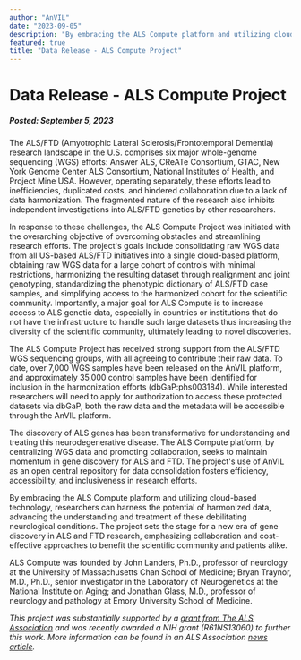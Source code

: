 ```yaml
---
author: "AnVIL"
date: "2023-09-05"
description: "By embracing the ALS Compute platform and utilizing cloud-based technology, researchers can harness the potential of harmonized data, advancing the understanding and treatment of these debilitating neurological conditions."
featured: true
title: "Data Release - ALS Compute Project"
---
```


# Data Release - ALS Compute Project

##### Posted: September 5, 2023

The ALS/FTD (Amyotrophic Lateral Sclerosis/Frontotemporal Dementia) research landscape in the U.S. comprises six major whole-genome sequencing (WGS) efforts: Answer ALS, CReATe Consortium, GTAC, New York Genome Center ALS Consortium, National Institutes of Health, and Project Mine USA. However, operating separately, these efforts lead to inefficiencies, duplicated costs, and hindered collaboration due to a lack of data harmonization. The fragmented nature of the research also inhibits independent investigations into ALS/FTD genetics by other researchers.

In response to these challenges, the ALS Compute Project was initiated with the overarching objective of overcoming obstacles and streamlining research efforts. The project's goals include consolidating raw WGS data from all US-based ALS/FTD initiatives into a single cloud-based platform, obtaining raw WGS data for a large cohort of controls with minimal restrictions, harmonizing the resulting dataset through realignment and joint genotyping, standardizing the phenotypic dictionary of ALS/FTD case samples, and simplifying access to the harmonized cohort for the scientific community. Importantly, a major goal for ALS Compute is to increase access to ALS genetic data, especially in countries or institutions that do not have the infrastructure to handle such large datasets thus increasing the diversity of the scientific community, ultimately leading to novel discoveries.

The ALS Compute Project has received strong support from the ALS/FTD WGS sequencing groups, with all agreeing to contribute their raw data. To date, over 7,000 WGS samples have been released on the AnVIL platform, and approximately 35,000 control samples have been identified for inclusion in the harmonization efforts (dbGaP:phs003184).  While interested researchers will need to apply for authorization to access these protected datasets via dbGaP, both the raw data and the metadata will be accessible through the AnVIL platform.

The discovery of ALS genes has been transformative for understanding and treating this neurodegenerative disease. The ALS Compute platform, by centralizing WGS data and promoting collaboration, seeks to maintain momentum in gene discovery for ALS and FTD. The project's use of AnVIL as an open central repository for data consolidation fosters efficiency, accessibility, and inclusiveness in research efforts.

By embracing the ALS Compute platform and utilizing cloud-based technology, researchers can harness the potential of harmonized data, advancing the understanding and treatment of these debilitating neurological conditions. The project sets the stage for a new era of gene discovery in ALS and FTD research, emphasizing collaboration and cost-effective approaches to benefit the scientific community and patients alike.

ALS Compute was founded by John Landers, Ph.D., professor of neurology at the University of Massachusetts Chan School of Medicine; Bryan Traynor, M.D., Ph.D., senior investigator in the Laboratory of Neurogenetics at the National Institute on Aging; and Jonathan Glass, M.D., professor of neurology and pathology at Emory University School of Medicine.

*This project was substantially supported by a [grant from The ALS Association](https://doi.org/10.52546/pc.gr.143413) and was recently awarded a NIH grant (R61NS13060) to further this work. More information can be found in an ALS Association [news article](https://www.als.org/stories-news/transforming-our-understanding-als-association-funded-initiative-pools-thousands).*
